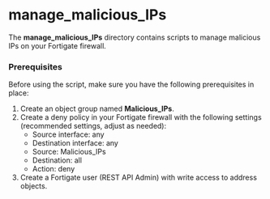 # manage_malicious_IPs

The **manage_malicious_IPs** directory contains scripts to manage malicious IPs on your Fortigate firewall.

### Prerequisites

Before using the script, make sure you have the following prerequisites in place:
1. Create an object group named **Malicious_IPs**.
2. Create a deny policy in your Fortigate firewall with the following settings (recommended settings, adjust as needed):
   - Source interface: any
   - Destination interface: any
   - Source: Malicious_IPs
   - Destination: all
   - Action: deny
3. Create a Fortigate user (REST API Admin) with write access to address objects.
